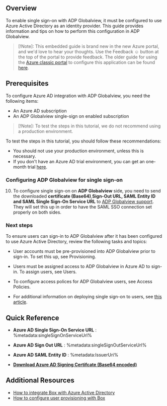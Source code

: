 
## Overview

To enable single sign-on with ADP Globalview, it must be configured to use Azure Active Directory as an identity provider. This guide provides information and tips on how to perform this configuration in ADP Globalview.

>[!Note]: 
>This embedded guide is brand new in the new Azure portal, and we'd love to hear your thoughts. Use the Feedback ☺ button at the top of the portal to provide feedback. The older guide for using the [Azure classic portal](https://manage.windowsazure.com) to configure this application can be found [here](https://github.com/Azure/AzureAD-App-Docs/blob/master/articles/en-us/_/sso_configure.md).
 
## Prerequisites

To configure Azure AD integration with ADP Globalview, you need the following items:

- An Azure AD subscription
- An ADP Globalview single-sign on enabled subscription

> [!Note]:
> To test the steps in this tutorial, we do not recommend using a production environment.

To test the steps in this tutorial, you should follow these recommendations:

- You should not use your production environment, unless this is necessary.
- If you don't have an Azure AD trial environment, you can get an one-month trial [here](https://azure.microsoft.com/pricing/free-trial/).

### Configuring ADP Globalview for single sign-on

10. To configure single sign-on on **ADP Globalview** side, you need to send the downloaded **certificate (Base64)**,**Sign-Out URL, SAML Entity ID and SAML Single Sign-On Service URL** to [ADP Globalview support](https://www.adp.com/contact-us/overview.aspx). They will set this up in order to have the SAML SSO connection set properly on both sides.


### Next steps

To ensure users can sign-in to ADP Globalview after it has been configured to use Azure Active Directory, review the following tasks and topics:

- User accounts must be pre-provisioned into ADP Globalview prior to sign-in. To set this up, see Provisioning.
 
- Users must be assigned access to ADP Globalview in Azure AD to sign-in. To assign users, see Users.
 
- To configure access polices for ADP Globalview users, see Access Policies.
 
- For additional information on deploying single sign-on to users, see [this article](https://docs.microsoft.com/en-us/azure/active-directory/active-directory-appssoaccess-whatis#deploying-azure-ad-integrated-applications-to-users).



## Quick Reference

* **Azure AD Single Sign-On Service URL** : %metadata:singleSignOnServiceUrl%

* **Azure AD Sign Out URL** : %metadata:singleSignOutServiceUrl%

* **Azure AD SAML Entity ID** : %metadata:IssuerUri%

* **[Download Azure AD Signing Certifcate (Base64 encoded)](%metadata:certificateDownloadBase64Url%)**


## Additional Resources

* [How to integrate Box with Azure Active Directory](active-directory-saas-box-tutorial.md)
* [How to configure user provisioning with Box](active-directory-saas-box-user-provisioning-tutorial.md)
